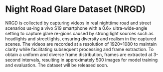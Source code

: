 # Night Road Glare Dataset (NRGD)
NRGD is collected by capturing videos in real nighttime road and street scenarios us-ing a vivo S19 smartphone with a 0.6× ultra-wide-angle setting to capture glare re-gions caused by strong light sources such as headlights and streetlights, ensuring diversity and realism in the captured scenes. The videos are recorded at a resolution of 1920×1080 to maintain clarity while facilitating subsequent processing and frame extraction. To obtain a uniform and diverse frame distribution, frames are extracted at 3-second intervals, resulting in approximately 500 images for model training and evaluation. The dataset will be released soon.
